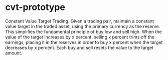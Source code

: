 # cvt-prototype
Constant Value Target Trading. Given a trading pair, maintain a constant value target in the traded asset, using the primary currency as the reserve. This simplifies the fundamental principle of buy low and sell high. When the value of the target increases by x percent, selling x percent trims off the earnings, placing it in the reserves in order to buy x percent when the target decreases by x percent. Each buy and sell resets the value to the target amount.
